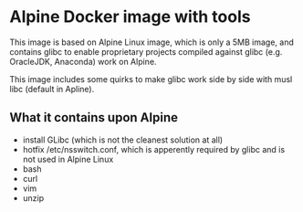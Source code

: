 # Alpine Docker image with tools

This image is based on Alpine Linux image, which is only a 5MB image, and contains glibc to enable
proprietary projects compiled against glibc (e.g. OracleJDK, Anaconda) work on Alpine.

This image includes some quirks to make glibc work side by side with musl libc (default in Apline).

## What it contains upon Alpine

 - install GLibc (which is not the cleanest solution at all)
 - hotfix /etc/nsswitch.conf, which is apperently required by glibc and is not used in Alpine Linux
 - bash
 - curl
 - vim
 - unzip


